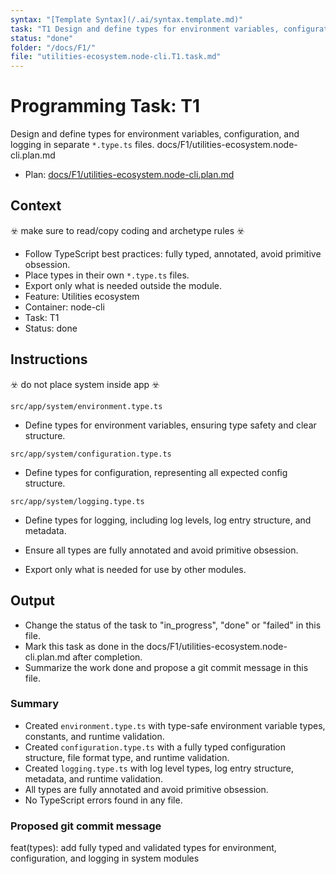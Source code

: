 ```yaml
---
syntax: "[Template Syntax](/.ai/syntax.template.md)"
task: "T1 Design and define types for environment variables, configuration, and logging in separate *.type.ts files."
status: "done"
folder: "/docs/F1/"
file: "utilities-ecosystem.node-cli.T1.task.md"
---
```


# Programming Task: T1

Design and define types for environment variables, configuration, and logging in separate `*.type.ts` files.
docs/F1/utilities-ecosystem.node-cli.plan.md

- Plan: [docs/F1/utilities-ecosystem.node-cli.plan.md](docs/F1/utilities-ecosystem.node-cli.plan.md)

## Context

☣️ make sure to read/copy coding and archetype rules ☣️

- Follow TypeScript best practices: fully typed, annotated, avoid primitive obsession.
- Place types in their own `*.type.ts` files.
- Export only what is needed outside the module.
- Feature: Utilities ecosystem
- Container: node-cli
- Task: T1
- Status: done

## Instructions

☣️ do not place system inside app ☣️

`src/app/system/environment.type.ts`
 - Define types for environment variables, ensuring type safety and clear structure.

`src/app/system/configuration.type.ts`
 - Define types for configuration, representing all expected config structure.

`src/app/system/logging.type.ts`
 - Define types for logging, including log levels, log entry structure, and metadata.

- Ensure all types are fully annotated and avoid primitive obsession.
- Export only what is needed for use by other modules.

## Output

- Change the status of the task to "in_progress", "done" or "failed" in this file.
- Mark this task as done in the docs/F1/utilities-ecosystem.node-cli.plan.md after completion.
- Summarize the work done and propose a git commit message in this file.

### Summary

- Created `environment.type.ts` with type-safe environment variable types, constants, and runtime validation.
- Created `configuration.type.ts` with a fully typed configuration structure, file format type, and runtime validation.
- Created `logging.type.ts` with log level types, log entry structure, metadata, and runtime validation.
- All types are fully annotated and avoid primitive obsession.
- No TypeScript errors found in any file.

### Proposed git commit message

feat(types): add fully typed and validated types for environment, configuration, and logging in system modules
